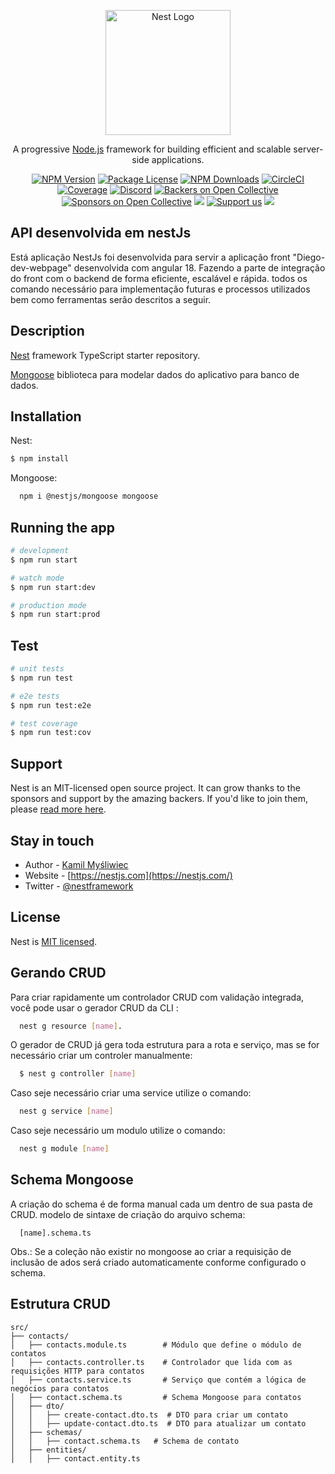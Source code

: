 <p align="center">
  <a href="http://nestjs.com/" target="blank"><img src="https://nestjs.com/img/logo-small.svg" width="200" alt="Nest Logo" /></a>
</p>

[circleci-image]: https://img.shields.io/circleci/build/github/nestjs/nest/master?token=abc123def456
[circleci-url]: https://circleci.com/gh/nestjs/nest

  <p align="center">A progressive <a href="http://nodejs.org" target="_blank">Node.js</a> framework for building efficient and scalable server-side applications.</p>
    <p align="center">
<a href="https://www.npmjs.com/~nestjscore" target="_blank"><img src="https://img.shields.io/npm/v/@nestjs/core.svg" alt="NPM Version" /></a>
<a href="https://www.npmjs.com/~nestjscore" target="_blank"><img src="https://img.shields.io/npm/l/@nestjs/core.svg" alt="Package License" /></a>
<a href="https://www.npmjs.com/~nestjscore" target="_blank"><img src="https://img.shields.io/npm/dm/@nestjs/common.svg" alt="NPM Downloads" /></a>
<a href="https://circleci.com/gh/nestjs/nest" target="_blank"><img src="https://img.shields.io/circleci/build/github/nestjs/nest/master" alt="CircleCI" /></a>
<a href="https://coveralls.io/github/nestjs/nest?branch=master" target="_blank"><img src="https://coveralls.io/repos/github/nestjs/nest/badge.svg?branch=master#9" alt="Coverage" /></a>
<a href="https://discord.gg/G7Qnnhy" target="_blank"><img src="https://img.shields.io/badge/discord-online-brightgreen.svg" alt="Discord"/></a>
<a href="https://opencollective.com/nest#backer" target="_blank"><img src="https://opencollective.com/nest/backers/badge.svg" alt="Backers on Open Collective" /></a>
<a href="https://opencollective.com/nest#sponsor" target="_blank"><img src="https://opencollective.com/nest/sponsors/badge.svg" alt="Sponsors on Open Collective" /></a>
  <a href="https://paypal.me/kamilmysliwiec" target="_blank"><img src="https://img.shields.io/badge/Donate-PayPal-ff3f59.svg"/></a>
    <a href="https://opencollective.com/nest#sponsor"  target="_blank"><img src="https://img.shields.io/badge/Support%20us-Open%20Collective-41B883.svg" alt="Support us"></a>
  <a href="https://twitter.com/nestframework" target="_blank"><img src="https://img.shields.io/twitter/follow/nestframework.svg?style=social&label=Follow"></a>
</p>
  <!--[![Backers on Open Collective](https://opencollective.com/nest/backers/badge.svg)](https://opencollective.com/nest#backer)
  [![Sponsors on Open Collective](https://opencollective.com/nest/sponsors/badge.svg)](https://opencollective.com/nest#sponsor)-->

## API desenvolvida em nestJs 

Está aplicação NestJs foi desenvolvida para servir a aplicação front "Diego-dev-webpage" desenvolvida com angular 18.
Fazendo a parte de integração do front com o backend de forma eficiente, escalável e rápida.
todos os comando necessário para implementação futuras e processos utilizados bem como ferramentas serão descritos a seguir.


## Description

[Nest](https://github.com/nestjs/nest) framework TypeScript starter repository.

[Mongoose](https://mongoosejs.com/docs/index.html) biblioteca para modelar dados do aplicativo para banco de dados.

## Installation
Nest:
```bash
$ npm install
```
Mongoose: 
```bash
  npm i @nestjs/mongoose mongoose
```

## Running the app

```bash
# development
$ npm run start

# watch mode
$ npm run start:dev

# production mode
$ npm run start:prod
```

## Test

```bash
# unit tests
$ npm run test

# e2e tests
$ npm run test:e2e

# test coverage
$ npm run test:cov
```

## Support

Nest is an MIT-licensed open source project. It can grow thanks to the sponsors and support by the amazing backers. If you'd like to join them, please [read more here](https://docs.nestjs.com/support).

## Stay in touch

- Author - [Kamil Myśliwiec](https://kamilmysliwiec.com)
- Website - [https://nestjs.com](https://nestjs.com/)
- Twitter - [@nestframework](https://twitter.com/nestframework)

## License

Nest is [MIT licensed](LICENSE).

## Gerando CRUD

Para criar rapidamente um controlador CRUD com validação integrada, você pode usar o gerador CRUD da CLI : 
```bash
  nest g resource [name].
```
O gerador de CRUD já gera toda estrutura para a rota e serviço, mas se for necessário criar um controler manualmente:

```bash
  $ nest g controller [name]
```
Caso seje necessário criar uma service utilize o comando:

```bash
  nest g service [name]
```
Caso seje necessário um modulo utilize o comando:

```bash
  nest g module [name]
```

## Schema Mongoose
A criação do schema é de forma manual cada um dentro de sua pasta de CRUD.
modelo de sintaxe de criação do arquivo schema:
```
  [name].schema.ts
```
Obs.: Se a coleção não existir no mongoose ao criar a requisição de inclusão de ados será criado automaticamente conforme configurado o schema.

## Estrutura CRUD

```
src/
├── contacts/
│   ├── contacts.module.ts        # Módulo que define o módulo de contatos
│   ├── contacts.controller.ts    # Controlador que lida com as requisições HTTP para contatos
│   ├── contacts.service.ts       # Serviço que contém a lógica de negócios para contatos
│   ├── contact.schema.ts         # Schema Mongoose para contatos
│   ├── dto/
│   │   ├── create-contact.dto.ts  # DTO para criar um contato
│   │   ├── update-contact.dto.ts  # DTO para atualizar um contato
│   ├── schemas/
│   │   ├── contact.schema.ts   # Schema de contato
│   ├── entities/
│   │   ├── contact.entity.ts
```
